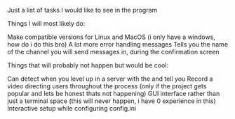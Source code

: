 Just a list of tasks I would like to see in the program


Things I will most likely do: 

Make compatible versions for Linux and MacOS (i only have a windows, how do i do this bro)
A lot more error handling messages 
Tells you the name of the channel you will send messages in, during the confirmation screen

Things that will probably not happen but would be cool:

Can detect when you level up in a server with the and tell you
Record a video directing users throughout the process (only if the project gets popular and lets be honest thats not happening)
GUI interface rather than just a terminal space (this will never happen, i have 0 experience in this)
Interactive setup while configuring config.ini
